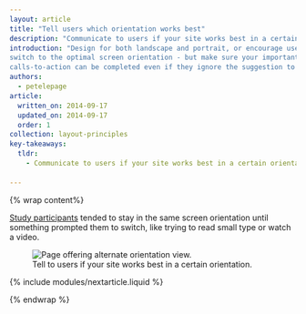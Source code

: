 ```yaml
---
layout: article
title: "Tell users which orientation works best"
description: "Communicate to users if your site works best in a certain orientation, but ensure your important calls-to-action can be completed regardless of orientation."
introduction: "Design for both landscape and portrait, or encourage users to 
switch to the optimal screen orientation - but make sure your important 
calls-to-action can be completed even if they ignore the suggestion to switch."
authors:
  - petelepage
article:
  written_on: 2014-09-17
  updated_on: 2014-09-17
  order: 1
collection: layout-principles
key-takeaways:
  tldr: 
    - Communicate to users if your site works best in a certain orientation, but ensure your important calls-to-action can be completed regardless of orientation.

---
```


{% wrap content%}

[Study participants](/web/fundamentals/principles/research-study.html) 
tended to stay in the same screen orientation until something prompted them 
to switch, like trying to read small type or watch a video. 


<div class="clear g-wide--pull-1">
  <div class="">
    <figure class="fluid">
      <img src="images/us-orientation.jpg" srcset="images/us-orientation.jpg 1x, images/us-orientation-2x.jpg 2x" alt="Page offering alternate orientation view.">
      <figcaption>Tell to users if your site works best in a certain orientation.</figcaption>
    </figure>
  </div>

</div>

{% include modules/nextarticle.liquid %}

{% endwrap %}
